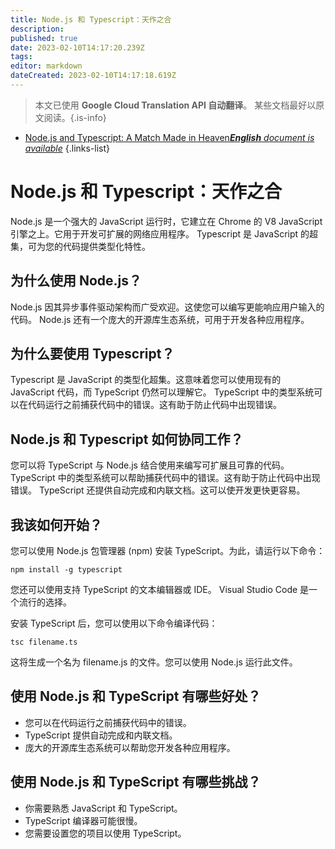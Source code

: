 ```yaml
---
title: Node.js 和 Typescript：天作之合
description: 
published: true
date: 2023-02-10T14:17:20.239Z
tags: 
editor: markdown
dateCreated: 2023-02-10T14:17:18.619Z
---
```


> 本文已使用 **Google Cloud Translation API 自动翻译**。
某些文档最好以原文阅读。{.is-info}



- [Node.js and Typescript: A Match Made in Heaven***English** document is available*](/en/Knowledge-base/Nodejs/node-js-and-typescript-a-match-made-in-heaven)
{.links-list}


# Node.js 和 Typescript：天作之合

Node.js 是一个强大的 JavaScript 运行时，它建立在 Chrome 的 V8 JavaScript 引擎之上。它用于开发可扩展的网络应用程序。 Typescript 是 JavaScript 的超集，可为您的代码提供类型化特性。

## 为什么使用 Node.js？

Node.js 因其异步事件驱动架构而广受欢迎。这使您可以编写更能响应用户输入的代码。 Node.js 还有一个庞大的开源库生态系统，可用于开发各种应用程序。

## 为什么要使用 Typescript？

Typescript 是 JavaScript 的类型化超集。这意味着您可以使用现有的 JavaScript 代码，而 TypeScript 仍然可以理解它。 TypeScript 中的类型系统可以在代码运行之前捕获代码中的错误。这有助于防止代码中出现错误。

## Node.js 和 Typescript 如何协同工作？

您可以将 TypeScript 与 Node.js 结合使用来编写可扩展且可靠的代码。 TypeScript 中的类型系统可以帮助捕获代码中的错误。这有助于防止代码中出现错误。 TypeScript 还提供自动完成和内联文档。这可以使开发更快更容易。

## 我该如何开始？

您可以使用 Node.js 包管理器 (npm) 安装 TypeScript。为此，请运行以下命令：

```
npm install -g typescript
```

您还可以使用支持 TypeScript 的文本编辑器或 IDE。 Visual Studio Code 是一个流行的选择。

安装 TypeScript 后，您可以使用以下命令编译代码：

```
tsc filename.ts
```

这将生成一个名为 filename.js 的文件。您可以使用 Node.js 运行此文件。

## 使用 Node.js 和 TypeScript 有哪些好处？

- 您可以在代码运行之前捕获代码中的错误。
- TypeScript 提供自动完成和内联文档。
- 庞大的开源库生态系统可以帮助您开发各种应用程序。

## 使用 Node.js 和 TypeScript 有哪些挑战？

- 你需要熟悉 JavaScript 和 TypeScript。
- TypeScript 编译器可能很慢。
- 您需要设置您的项目以使用 TypeScript。